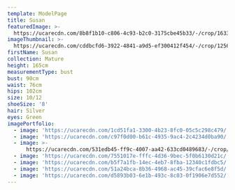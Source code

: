 ```yaml
---
template: ModelPage
title: Susan
featuredImage: >-
  https://ucarecdn.com/8b8f1b10-c806-4c93-b2c0-3175cbe45b33/-/crop/1633x1081/0,635/-/preview/
imageThumbnail: >-
  https://ucarecdn.com/cddbcfd6-3922-4841-a9d5-ef300412f454/-/crop/1256x1525/65,235/-/preview/
firstName: Susan
collection: Mature
height: 165cm
measurementType: bust
bust: 90cm
waist: 76cm
hips: 102cm
size: 10/12
shoeSize: '8'
hair: Silver
eyes: Green
imagePortfolio:
  - image: 'https://ucarecdn.com/1cd51fa1-3300-4b23-8fc0-05c5c298c479/'
  - image: 'https://ucarecdn.com/c97f0d00-b61c-4935-9ac4-2c4234d0ba90/'
  - image: >-
      https://ucarecdn.com/531edb45-ff9c-4007-aa42-633cd0489683/-/crop/1612x2254/21,0/-/preview/
  - image: 'https://ucarecdn.com/7551017e-fffc-4d36-9bec-5f0b6130d21c/'
  - image: 'https://ucarecdn.com/b5f7a1fb-14ec-4eb7-8fba-12340c1fdbc5/'
  - image: 'https://ucarecdn.com/51a24bca-8b36-4968-ac45-39cfac6e8f5d/'
  - image: 'https://ucarecdn.com/d5893b03-6e1b-493c-8c03-0f1906e7d552/'
---
```


